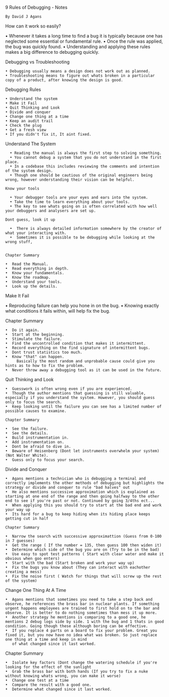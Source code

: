 9 Rules of Debugging - Notes

    By David J Agans

How can it work so easily?

   • Whenever it takes a long time to find a bug it is typically because one has neglected some essential or fundamental rule.
   • Once the rule was applied, the bug was quickly found.
   • Understanding and applying these rules makes a big difference to debugging quickly.

   
  Debugging vs Troubleshooting

    • Debugging usually means a design does not work out as planned.
    • Troubleshooting means to figure out whats broken in a particular copy of a product, after knowing the design is good.


  Debugging Rules
  
    • Understand the system
    • Make it Fail
    • Quit Thinking and Look
    • Divide and conquer
    • Change one thing at a time
    • Keep an audit trail
    • Check the plug
    • Get a fresh view
    • If you didn't fix it, It aint fixed.



  Understand The System

      • Reading the manual is always the first step to solving something.
      • You cannot debug a system that you do not understand in the first place.
      • In a codebase this includes reviewing the comments and intention of the system design.
      • Though one should be cautious of the original engineers being wrong, however understanding their vision can be helpful.

    Know your tools

      • Your debugger tools are your eyes and ears into the system.
      • Take the time to learn everything about your tools.
      • The key to see whats going on is often correlated with how well your debuggers and analysers are set up.

    Dont guess, look it up

      •  There is always detailed information somewhere by the creator of what your interacting with.
      •  Sometimes it is possible to be debugging while looking at the wrong stuff,


    Chapter Summary

    •  Read the Manual.
    •  Read everything in depth.
    •  Know your fundamentals.
    •  Know the roadmap.
    •  Understand your tools.
    •  Look up the details.
    


  Make It Fail

  • Reproducing failure can help you hone in on the bug.
  • Knowing exactly what conditions it fails within, will help fix the bug.


Chapter Summary

    •  Do it again.
    •  Start at the beginning.
    •  Stimulate the failure.
    •  Find the uncontrolled condition that makes it intermittent.
    •  Record everything on the find signature of intermittent bugs.
    •  Dont trust statistics too much.
    •  Know "that" can happen.
         Basically the most random and unprobable cause could give you hints as to how to fix the problem.
    •  Never throw away a debugging tool as it can be used in the future.

    
    
   Quit Thinking and Look

    •  Guesswork is often wrong even if you are experienced.
    •  Though the author mentions that guessing is still valuable, especially if you understand the system. However, you should guess only to focus the search.
    •  Keep looking until the failure you can see has a limited number of possible causes to examine.

    Chapter Summary

    •  See the failure.
    •  See the details.
    •  Build instrumentation in.
    •  Add instrumentation on.
    •  Dont be afraid to dive in.
    •  Beware of Heisenberg (Dont let instruments overwhelm your system) (Not Walter White).
    •  Guess only to focus your search.

    
Divide and Conquer

    •  Agans mentions a technician who is debugging a terminal and correctly implements the other methods of debugging but highlights the strategy or divide and conquer to rule "bad halves" out
    •  He also mentions successive approximation which is explained as starting at one end of the range and then going halfway to the other end to see if you're past or not. Continued by going 3/4ths ect...
    •  When applying this you should try to start at the bad end and work your way up
    •  Its hard for a bug to keep hiding when its hiding place keeps getting cut in half

    Chapter Summary

    •  Narrow the search with successive approximattion (Guess from 0-100 in 7 guesses)
    •  Get the range ( If the number = 135, then guess 100 then widen it)
    •  Determine which side of the bug you are on (Try to be in the bad)
    •  Use easy to spot test patterns ( Start with clear water and make it obvious when goo enters)
    •  Start with the bad (Start broken and work your way up)
    •  Fix the bugs you know about (They can interact with eachother creating a mess)
    •  Fix the noise first ( Watch for things that will screw up the rest of the system)

    
Change One Thing At A Time

    •  Agans mentions that sometimes you need to take a step back and observe, he references the brass bar in nuclear plants. If something urgent happens employees are trained to first hold on to the bar and             observe. It is better to do nothing sometimes than mess it up more.
    •  Another strategy he mentions is comparing to a good one, he mentions 2 debug logs side by side. 1 with the bug and 1 thats in good condition. Going though these although boring can be effective.
    •  If you replace 4 parts on a board to fix your problem. Great you fixed it, but you now have no idea what was broken. So just replace one thing at a time and keep in mind
       of what changed since it last worked.
    
Chapter Summary

    •  Isolate key factors (Dont change the watering schedule if you're looking for the effect of the sunlight
    •  Grab the brass bar with both hands (If you try to fix a nuke without knowing whats wrong, you can make it worse)
    •  Change one test at a time 
    •  Compare the result with a good one.
    •  Determine what changed since it last worked.
    
